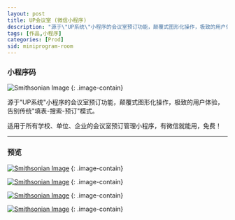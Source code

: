 ```yaml
---
layout: post
title: UP会议室 (微信小程序)
description: "源于\"UP系统\"小程序的会议室预订功能，颠覆式图形化操作，极致的用户体验，告别传统\"填表-搜索-预订\"模式。"
tags: [作品,小程序]
categories: [Prod]
sid: miniprogram-room
---
```


### 小程序码
![Smithsonian Image](//yorry.cn/up/wx/app/1004_qr_room.jpg)
{: .image-contain}

源于"UP系统"小程序的会议室预订功能，颠覆式图形化操作，极致的用户体验，告别传统"填表-搜索-预订"模式。

适用于所有学校、单位、企业的会议室预订管理小程序，有微信就能用，免费！

<!--more-->

---

### 预览

[![Smithsonian Image](//yorry.cn/up/wx/app/1004_room_1.jpg)](//yorry.cn/up/wx/up/1004_room_1.jpg)
{: .image-contain}

[![Smithsonian Image](//yorry.cn/up/wx/app/1004_room_2.jpg)](//yorry.cn/up/wx/up/1004_room_2.jpg)
{: .image-contain}

[![Smithsonian Image](//yorry.cn/up/wx/app/1004_room_3.jpg)](//yorry.cn/up/wx/up/1004_room_3.jpg)
{: .image-contain}

[![Smithsonian Image](//yorry.cn/up/wx/app/1004_room_4.jpg)](//yorry.cn/up/wx/up/1004_room_4.jpg)
{: .image-contain}